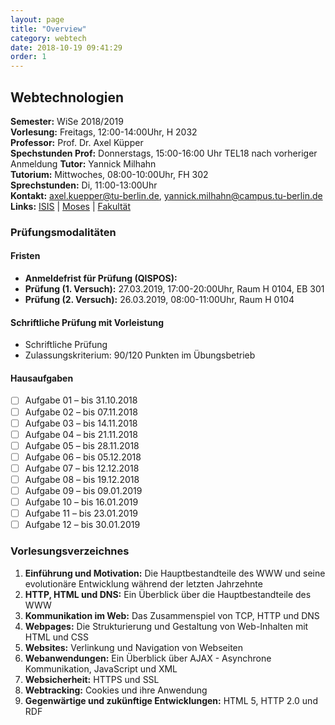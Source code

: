 ```yaml
---
layout: page
title: "Overview"
category: webtech
date: 2018-10-19 09:41:29
order: 1
---
```


## Webtechnologien

**Semester:** WiSe 2018/2019 <br>
**Vorlesung:** Freitags, 12:00-14:00Uhr, H 2032 <br>
**Professor:**  Prof. Dr. Axel Küpper <br>
**Spechstunden Prof:** Donnerstags, 15:00-16:00 Uhr TEL18 nach vorheriger Anmeldung
**Tutor:** Yannick Milhahn<br>
**Tutorium:** Mittwoches, 08:00-10:00Uhr, FH 302<br>
**Sprechstunden:** Di, 11:00-13:00Uhr <br>
**Kontakt:**  axel.kuepper@tu-berlin.de, yannick.milhahn@campus.tu-berlin.de<br>
**Links:** [ISIS](https://isis.tu-berlin.de/course/view.php?id=14219) | [Moses]() | [Fakultät](https://www.snet.tu-berlin.de/menue/service_centric_networking/welcome/)

### Prüfungsmodalitäten

#### Fristen
- **Anmeldefrist für Prüfung (QISPOS):**
- **Prüfung (1. Versuch):** 27.03.2019, 17:00-20:00Uhr, Raum H 0104, EB 301
- **Prüfung (2. Versuch):** 26.03.2019, 08:00-11:00Uhr, Raum H 0104


#### Schriftliche Prüfung mit Vorleistung
- Schriftliche Prüfung
- Zulassungskriterium: 90/120 Punkten im Übungsbetrieb

#### Hausaufgaben
- [ ] Aufgabe 01 – bis 31.10.2018
- [ ] Aufgabe 02 – bis 07.11.2018
- [ ] Aufgabe 03 – bis 14.11.2018
- [ ] Aufgabe 04 – bis 21.11.2018
- [ ] Aufgabe 05 – bis 28.11.2018
- [ ] Aufgabe 06 – bis 05.12.2018
- [ ] Aufgabe 07 – bis 12.12.2018
- [ ] Aufgabe 08 – bis 19.12.2018
- [ ] Aufgabe 09 – bis 09.01.2019
- [ ] Aufgabe 10 – bis 16.01.2019
- [ ] Aufgabe 11 – bis 23.01.2019
- [ ] Aufgabe 12 – bis 30.01.2019

### Vorlesungsverzeichnes
1. **Einführung und Motivation:** Die Hauptbestandteile des WWW und seine evolutionäre Entwicklung während der letzten Jahrzehnte
2. **HTTP, HTML und DNS:** Ein Überblick über die Hauptbestandteile des WWW
3. **Kommunikation im Web:** Das Zusammenspiel von TCP, HTTP und DNS
4. **Webpages:** Die Strukturierung und Gestaltung von Web-Inhalten mit HTML und CSS
5. **Websites:** Verlinkung und Navigation von Webseiten
6. **Webanwendungen:** Ein Überblick über AJAX - Asynchrone Kommunikation, JavaScript und XML
7. **Websicherheit:** HTTPS und SSL
8. **Webtracking:** Cookies und ihre Anwendung
9. **Gegenwärtige und zukünftige Entwicklungen:** HTML 5, HTTP 2.0 und RDF
